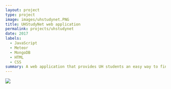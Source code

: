 ```yaml
---
layout: project
type: project
image: images/uhstudynet.PNG
title: UHStudyNet web application
permalink: projects/uhstudynet
date: 2017
labels:
  - JavaScript
  - Meteor
  - MongoDB
  - HTML
  - CSS
summary: A web application that provides UH students an easy way to find the perfect study buddy
---
```


<img class="ui large right floated rounded image" src="/images/LandingFinal.PNG">




